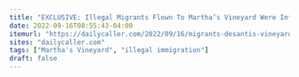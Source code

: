 ```yaml
---
title: "EXCLUSIVE: Illegal Migrants Flown To Martha’s Vineyard Were Informed Of Destination, Documents Confirm"
date: 2022-09-16T08:55:43-04:00
itemurl: "https://dailycaller.com/2022/09/16/migrants-desantis-vineyard-massachusetts/"
sites: "dailycaller.com"
tags: ["Martha's Vineyard", "illegal immigration"]
draft: false
---
```



